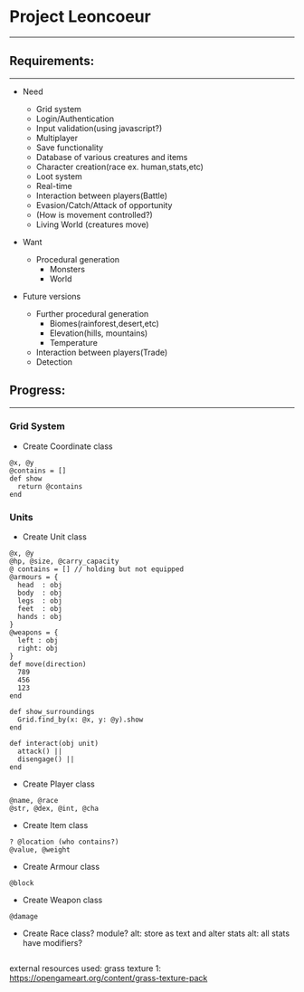 # Project Leoncoeur
___
## Requirements:
___
  * Need
    * Grid system
    * Login/Authentication
    * Input validation(using javascript?)
    * Multiplayer
    * Save functionality
    * Database of various creatures and items
    * Character creation(race ex. human,stats,etc)
    * Loot system
    * Real-time
    * Interaction between players(Battle)
    * Evasion/Catch/Attack of opportunity
    * (How is movement controlled?)
    * Living World (creatures move)

  * Want
    * Procedural generation
      * Monsters
      * World

  * Future versions
    * Further procedural generation
      * Biomes(rainforest,desert,etc)
      * Elevation(hills, mountains)
      * Temperature
    * Interaction between players(Trade)
    * Detection

## Progress:
___
### Grid System

  * Create Coordinate class
  ```
  @x, @y
  @contains = []
  def show
    return @contains
  end
  ```

### Units

  * Create Unit class
  ```
  @x, @y
  @hp, @size, @carry_capacity
  @ contains = [] // holding but not equipped
  @armours = {
    head  : obj
    body  : obj
    legs  : obj
    feet  : obj
    hands : obj
  }
  @weapons = {
    left : obj
    right: obj
  }
  def move(direction)
    789
    456
    123
  end

  def show_surroundings
    Grid.find_by(x: @x, y: @y).show
  end

  def interact(obj unit)
    attack() ||
    disengage() ||
  end
  ```
  * Create Player class
  ```
  @name, @race
  @str, @dex, @int, @cha
  ```
  * Create Item class
  ```
  ? @location (who contains?)
  @value, @weight
  ```
  * Create Armour class
  ```
  @block
  ```
  * Create Weapon class
  ```
  @damage
  ```
  * Create Race class? module?
  alt: store as text and alter stats
  alt: all stats have modifiers?
  ```

  ```



<!--
unit

hp
stam

size

str
dex
int
luck

weapon

speed

material

compress
tensile
tortion
shear

edge
density

yield
fracture
strain

Class coordinate
  -for the x,y -->

external resources used:
grass texture 1: https://opengameart.org/content/grass-texture-pack
